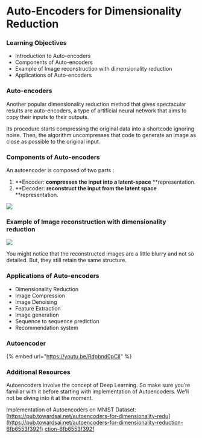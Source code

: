 # Auto-Encoders for Dimensionality Reduction

### Learning Objectives

* Introduction to Auto-encoders&#x20;
* Components of Auto-encoders
* Example of Image reconstruction with dimensionality reduction
* Applications of Auto-encoders

### Auto-encoders

Another popular dimensionality reduction method that gives spectacular results are auto-encoders, a type of artificial neural network that aims to copy their inputs to their outputs.

Its procedure starts compressing the original data into a shortcode ignoring noise. Then, the algorithm uncompresses that code to generate an image as close as possible to the original input.

### Components of Auto-encoders

An autoencoder is composed of two parts :

1. **Encoder: **compresses the input into a latent-space** **representation.
2. **Decoder: **reconstruct the input from the latent space** **representation.

![](broken-reference)

### Example of Image reconstruction with dimensionality reduction

![](broken-reference)

You might notice that the reconstructed images are a little blurry and not so detailed. But, they still retain the same structure.

### Applications of Auto-encoders

* Dimensionality Reduction
* Image Compression
* Image Denoising
* Feature Extraction
* Image generation
* Sequence to sequence prediction
* Recommendation system

### Autoencoder

{% embed url="https://youtu.be/Rdpbnd0pCiI" %}

### Additional Resources

Autoencoders involve the concept of Deep Learning. So make sure you’re familiar with it before starting with implementation of Autoencoders. We’ll not be diving into it at the moment.

Implementation of Autoencoders on MNIST Dataset: [https://pub.towardsai.net/autoencoders-for-dimensionality-redu](https://pub.towardsai.net/autoencoders-for-dimensionality-reduction-6fb6553f392f) [ction-6fb6553f392f](https://pub.towardsai.net/autoencoders-for-dimensionality-reduction-6fb6553f392f)
